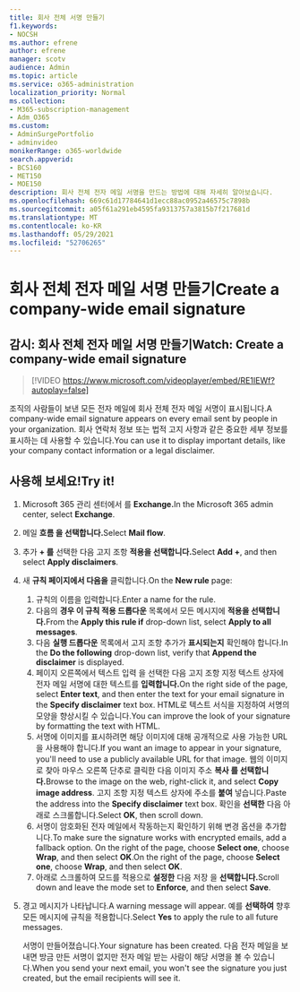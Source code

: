 ```yaml
---
title: 회사 전체 서명 만들기
f1.keywords:
- NOCSH
ms.author: efrene
author: efrene
manager: scotv
audience: Admin
ms.topic: article
ms.service: o365-administration
localization_priority: Normal
ms.collection:
- M365-subscription-management
- Adm_O365
ms.custom:
- AdminSurgePortfolio
- adminvideo
monikerRange: o365-worldwide
search.appverid:
- BCS160
- MET150
- MOE150
description: 회사 전체 전자 메일 서명을 만드는 방법에 대해 자세히 알아보습니다.
ms.openlocfilehash: 669c61d17784641d1ecc88ac0952a46575c7898b
ms.sourcegitcommit: a05f61a291eb4595fa9313757a3815b7f217681d
ms.translationtype: MT
ms.contentlocale: ko-KR
ms.lasthandoff: 05/29/2021
ms.locfileid: "52706265"
---
```

# <a name="create-a-company-wide-email-signature"></a><span data-ttu-id="05c81-103">회사 전체 전자 메일 서명 만들기</span><span class="sxs-lookup"><span data-stu-id="05c81-103">Create a company-wide email signature</span></span>

## <a name="watch-create-a-company-wide-email-signature"></a><span data-ttu-id="05c81-104">감시: 회사 전체 전자 메일 서명 만들기</span><span class="sxs-lookup"><span data-stu-id="05c81-104">Watch: Create a company-wide email signature</span></span>

> [!VIDEO https://www.microsoft.com/videoplayer/embed/RE1IEWf?autoplay=false]

<span data-ttu-id="05c81-105">조직의 사람들이 보낸 모든 전자 메일에 회사 전체 전자 메일 서명이 표시됩니다.</span><span class="sxs-lookup"><span data-stu-id="05c81-105">A company-wide email signature appears on every email sent by people in your organization.</span></span> <span data-ttu-id="05c81-106">회사 연락처 정보 또는 법적 고지 사항과 같은 중요한 세부 정보를 표시하는 데 사용할 수 있습니다.</span><span class="sxs-lookup"><span data-stu-id="05c81-106">You can use it to display important details, like your company contact information or a legal disclaimer.</span></span> 

## <a name="try-it"></a><span data-ttu-id="05c81-107">사용해 보세요!</span><span class="sxs-lookup"><span data-stu-id="05c81-107">Try it!</span></span>

1. <span data-ttu-id="05c81-108">Microsoft 365 관리 센터에서 를 **Exchange.**</span><span class="sxs-lookup"><span data-stu-id="05c81-108">In the Microsoft 365 admin center, select **Exchange**.</span></span>
1. <span data-ttu-id="05c81-109">메일 **흐름 을 선택합니다.**</span><span class="sxs-lookup"><span data-stu-id="05c81-109">Select **Mail flow**.</span></span>
1. <span data-ttu-id="05c81-110">추가 **+ 를** 선택한 다음 고지 조항 **적용을 선택합니다.**</span><span class="sxs-lookup"><span data-stu-id="05c81-110">Select **Add +**, and then select **Apply disclaimers**.</span></span>
1. <span data-ttu-id="05c81-111">새 **규칙 페이지에서 다음을** 클릭합니다.</span><span class="sxs-lookup"><span data-stu-id="05c81-111">On the **New rule** page:</span></span>
    1. <span data-ttu-id="05c81-112">규칙의 이름을 입력합니다.</span><span class="sxs-lookup"><span data-stu-id="05c81-112">Enter a name for the rule.</span></span>
    1. <span data-ttu-id="05c81-113">다음의 **경우 이 규칙 적용 드롭다운** 목록에서 모든 메시지에 **적용을 선택합니다.**</span><span class="sxs-lookup"><span data-stu-id="05c81-113">From the **Apply this rule if** drop-down list, select **Apply to all messages**.</span></span>
    1. <span data-ttu-id="05c81-114">다음 **실행 드롭다운** 목록에서 고지 조항 추가가 **표시되는지** 확인해야 합니다.</span><span class="sxs-lookup"><span data-stu-id="05c81-114">In the **Do the following** drop-down list, verify that **Append the disclaimer** is displayed.</span></span>
    1. <span data-ttu-id="05c81-115">페이지 오른쪽에서 텍스트 입력 을 선택한 다음 고지 조항 지정 텍스트 상자에 전자 메일 서명에 대한 텍스트를 **입력합니다.**</span><span class="sxs-lookup"><span data-stu-id="05c81-115">On the right side of the page, select **Enter text**, and then enter the text for your email signature in the **Specify disclaimer** text box.</span></span> <span data-ttu-id="05c81-116">HTML로 텍스트 서식을 지정하여 서명의 모양을 향상시킬 수 있습니다.</span><span class="sxs-lookup"><span data-stu-id="05c81-116">You can improve the look of your signature by formatting the text with HTML.</span></span>
    1. <span data-ttu-id="05c81-117">서명에 이미지를 표시하려면 해당 이미지에 대해 공개적으로 사용 가능한 URL을 사용해야 합니다.</span><span class="sxs-lookup"><span data-stu-id="05c81-117">If you want an image to appear in your signature, you'll need to use a publicly available URL for that image.</span></span> <span data-ttu-id="05c81-118">웹의 이미지로 찾아 마우스 오른쪽 단추로 클릭한 다음 이미지 주소 **복사 를 선택합니다.**</span><span class="sxs-lookup"><span data-stu-id="05c81-118">Browse to the image on the web, right-click it, and select **Copy image address**.</span></span> <span data-ttu-id="05c81-119">고지 조항 지정 텍스트 상자에 주소를 **붙여** 넣습니다.</span><span class="sxs-lookup"><span data-stu-id="05c81-119">Paste the address into the **Specify disclaimer** text box.</span></span> <span data-ttu-id="05c81-120">확인을 **선택한** 다음 아래로 스크롤합니다.</span><span class="sxs-lookup"><span data-stu-id="05c81-120">Select **OK**, then scroll down.</span></span>
    1. <span data-ttu-id="05c81-121">서명이 암호화된 전자 메일에서 작동하는지 확인하기 위해 변경 옵션을 추가합니다.</span><span class="sxs-lookup"><span data-stu-id="05c81-121">To make sure the signature works with encrypted emails, add a fallback option.</span></span> <span data-ttu-id="05c81-122">On the right of the page, choose **Select one**, choose **Wrap**, and then select **OK**.</span><span class="sxs-lookup"><span data-stu-id="05c81-122">On the right of the page, choose **Select one**, choose **Wrap**, and then select **OK**.</span></span>
    1. <span data-ttu-id="05c81-123">아래로 스크롤하여 모드를 적용으로 **설정한** 다음 저장 을 **선택합니다.**</span><span class="sxs-lookup"><span data-stu-id="05c81-123">Scroll down and leave the mode set to **Enforce**, and then select **Save**.</span></span>
1. <span data-ttu-id="05c81-124">경고 메시지가 나타납니다.</span><span class="sxs-lookup"><span data-stu-id="05c81-124">A warning message will appear.</span></span> <span data-ttu-id="05c81-125">예를 **선택하여** 향후 모든 메시지에 규칙을 적용합니다.</span><span class="sxs-lookup"><span data-stu-id="05c81-125">Select **Yes** to apply the rule to all future messages.</span></span>

    <span data-ttu-id="05c81-126">서명이 만들어졌습니다.</span><span class="sxs-lookup"><span data-stu-id="05c81-126">Your signature has been created.</span></span> <span data-ttu-id="05c81-127">다음 전자 메일을 보내면 방금 만든 서명이 없지만 전자 메일 받는 사람이 해당 서명을 볼 수 있습니다.</span><span class="sxs-lookup"><span data-stu-id="05c81-127">When you send your next email, you won't see the signature you just created, but the email recipients will see it.</span></span>
